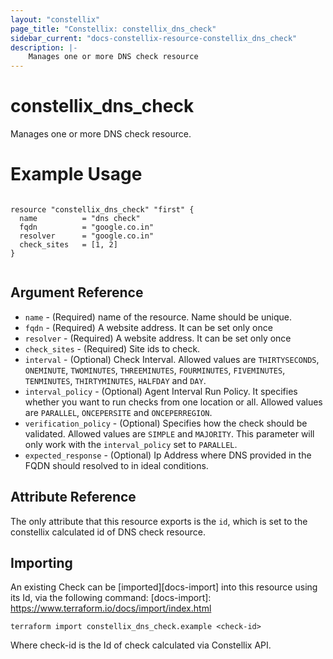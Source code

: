 ```yaml
---
layout: "constellix"
page_title: "Constellix: constellix_dns_check"
sidebar_current: "docs-constellix-resource-constellix_dns_check"
description: |-
    Manages one or more DNS check resource
---
```

# constellix_dns_check #
Manages one or more DNS check resource.

# Example Usage #
```hcl
        
resource "constellix_dns_check" "first" {
  name          = "dns check"
  fqdn          = "google.co.in"
  resolver      = "google.co.in"
  check_sites   = [1, 2]
}


```

## Argument Reference ##
* `name` - (Required) name of the resource. Name should be unique.
* `fqdn` - (Required) A website address. It can be set only once
* `resolver` - (Required) A website address. It can be set only once
* `check_sites` - (Required) Site ids to check.
* `interval` - (Optional) Check Interval. Allowed values are `THIRTYSECONDS`, `ONEMINUTE`, `TWOMINUTES`, `THREEMINUTES`, `FOURMINUTES`, `FIVEMINUTES`, `TENMINUTES`, `THIRTYMINUTES`, `HALFDAY` and `DAY`.
* `interval_policy` - (Optional) Agent Interval Run Policy. It specifies whether you want to run checks from one location or all. Allowed values are `PARALLEL`, `ONCEPERSITE` and `ONCEPERREGION`.
* `verification_policy` - (Optional) Specifies how the check should be validated. Allowed values are `SIMPLE` and `MAJORITY`. This parameter will only work with the `interval_policy` set to `PARALLEL`.
* `expected_response` - (Optional) Ip Address where DNS provided in the FQDN should resolved to in ideal conditions.

## Attribute Reference ##
The only attribute that this resource exports is the `id`, which is set to the constellix calculated id of DNS check resource.


## Importing ##

An existing Check can be [imported][docs-import] into this resource using its Id, via the following command:
[docs-import]: https://www.terraform.io/docs/import/index.html


```
terraform import constellix_dns_check.example <check-id>
```

Where check-id is the Id of check calculated via Constellix API.